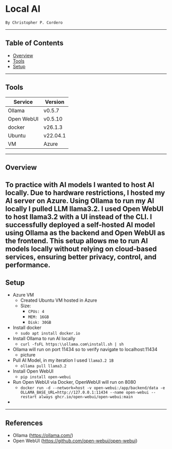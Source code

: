 # Local AI 
`By Christopher P. Cordero`

---

## Table of Contents
- [Overview](#overview)
- [Tools](#tools)
- [Setup](#setup)
---



## Tools
| Service | Version |
| --------|---------|
| Ollama  | v0.5.7  |
| Open WebUI  | v0.5.10 |
| docker  | v26.1.3  |
| Ubuntu  | v22.04.1  |
| VM      |  Azure |


---

## Overview
To practice with AI models I wanted to host AI locally. Due to hardware restrictions, I hosted my AI server on Azure. Using Ollama to run my AI locally I pulled LLM llama3.2. I used Open WebUI to host llama3.2 with a UI instead of the CLI. I successfully deployed a self-hosted AI model using Ollama as the backend and Open WebUI as the frontend. This setup allows me to run AI models locally without relying on cloud-based services, ensuring better privacy, control, and performance.
---


## Setup

- Azure VM
  - Created Ubuntu VM hosted in Azure
  - Size:
    - `CPUs: 4`
    - `MEM: 16GB`
    - `Disk: 30GB`  
- Install docker
  - `sudo apt install docker.io`
- Install Ollama to run AI locally
  - `curl -fsFL https:\\ollama.com\install.sh | sh`
- Ollama will run on port 11434 so to verify navigate to localhost:11434
  - picture   
- Pull AI Model, in my iteration I used `llama3.2 1B` 
  - `ollama pull llama3.2`
- Install Open WebUI
  - `pip install open-webui`
- Run Open WebUI via Docker, OpenWebUI will run on 8080
  - `docker run -d --network=host -v open-webui:/app/backend/data -e OLLAMA_BASE_URL=http://127.0.0.1:11434 --name open-webui --restart always ghcr.io/open-webui/open-webui:main`
- 
---


## References 
- Ollama (https://ollama.com/)
- Open WebUI (https://github.com/open-webui/open-webui)
